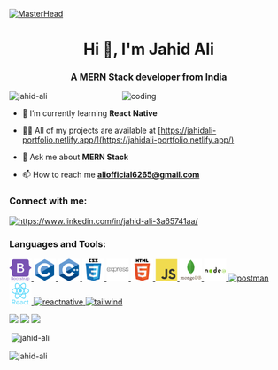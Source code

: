 [![MasterHead](https://mir-s3-cdn-cf.behance.net/project_modules/fs/54b6c068097599.5b50bca476b9b.gif)](https://jahid-ali.io)


<h1 align="center">Hi 👋, I'm Jahid Ali</h1>
<h3 align="center">A MERN Stack developer from India</h3>

<img align="right" alt="coding" width="300" src="https://miro.medium.com/max/850/0*7Q3yvSIv_t0ioJ-Z.gif">
<p align="left"> <img src="https://komarev.com/ghpvc/?username=jahid-ali&label=Profile%20views&color=0e75b6&style=flat" alt="jahid-ali" /> </p>

- 🌱 I’m currently learning **React Native**

- 👨‍💻 All of my projects are available at [https://jahidali-portfolio.netlify.app/](https://jahidali-portfolio.netlify.app/)

- 💬 Ask me about **MERN Stack**

- 📫 How to reach me **aliofficial6265@gmail.com**

<h3 align="left">Connect with me:</h3>
<p align="left">
<a href="https://linkedin.com/in/https://www.linkedin.com/in/jahid-ali-3a65741aa/" target="blank"><img align="center" src="https://raw.githubusercontent.com/rahuldkjain/github-profile-readme-generator/master/src/images/icons/Social/linked-in-alt.svg" alt="https://www.linkedin.com/in/jahid-ali-3a65741aa/" height="30" width="40" /></a>
</p>

<h3 align="left">Languages and Tools:</h3>
<p align="left"> <a href="https://getbootstrap.com" target="_blank" rel="noreferrer"> <img src="https://raw.githubusercontent.com/devicons/devicon/master/icons/bootstrap/bootstrap-plain-wordmark.svg" alt="bootstrap" width="40" height="40"/> </a> <a href="https://www.cprogramming.com/" target="_blank" rel="noreferrer"> <img src="https://raw.githubusercontent.com/devicons/devicon/master/icons/c/c-original.svg" alt="c" width="40" height="40"/> </a> <a href="https://www.w3schools.com/cpp/" target="_blank" rel="noreferrer"> <img src="https://raw.githubusercontent.com/devicons/devicon/master/icons/cplusplus/cplusplus-original.svg" alt="cplusplus" width="40" height="40"/> </a> <a href="https://www.w3schools.com/css/" target="_blank" rel="noreferrer"> <img src="https://raw.githubusercontent.com/devicons/devicon/master/icons/css3/css3-original-wordmark.svg" alt="css3" width="40" height="40"/> </a> <a href="https://expressjs.com" target="_blank" rel="noreferrer"> <img src="https://raw.githubusercontent.com/devicons/devicon/master/icons/express/express-original-wordmark.svg" alt="express" width="40" height="40"/> </a> <a href="https://www.w3.org/html/" target="_blank" rel="noreferrer"> <img src="https://raw.githubusercontent.com/devicons/devicon/master/icons/html5/html5-original-wordmark.svg" alt="html5" width="40" height="40"/> </a> <a href="https://developer.mozilla.org/en-US/docs/Web/JavaScript" target="_blank" rel="noreferrer"> <img src="https://raw.githubusercontent.com/devicons/devicon/master/icons/javascript/javascript-original.svg" alt="javascript" width="40" height="40"/> </a> <a href="https://www.mongodb.com/" target="_blank" rel="noreferrer"> <img src="https://raw.githubusercontent.com/devicons/devicon/master/icons/mongodb/mongodb-original-wordmark.svg" alt="mongodb" width="40" height="40"/> </a> <a href="https://nodejs.org" target="_blank" rel="noreferrer"> <img src="https://raw.githubusercontent.com/devicons/devicon/master/icons/nodejs/nodejs-original-wordmark.svg" alt="nodejs" width="40" height="40"/> </a> <a href="https://postman.com" target="_blank" rel="noreferrer"> <img src="https://www.vectorlogo.zone/logos/getpostman/getpostman-icon.svg" alt="postman" width="40" height="40"/> </a> <a href="https://reactjs.org/" target="_blank" rel="noreferrer"> <img src="https://raw.githubusercontent.com/devicons/devicon/master/icons/react/react-original-wordmark.svg" alt="react" width="40" height="40"/> </a> <a href="https://reactnative.dev/" target="_blank" rel="noreferrer"> <img src="https://reactnative.dev/img/header_logo.svg" alt="reactnative" width="40" height="40"/> </a> <a href="https://tailwindcss.com/" target="_blank" rel="noreferrer"> <img src="https://www.vectorlogo.zone/logos/tailwindcss/tailwindcss-icon.svg" alt="tailwind" width="40" height="40"/> </a> </p>

![](http://github-profile-summary-cards.vercel.app/api/cards/profile-details?username=jahid-ali&theme=dracula)
![](http://github-profile-summary-cards.vercel.app/api/cards/repos-per-language?username=jahid-ali&theme=dracula)
![](http://github-profile-summary-cards.vercel.app/api/cards/most-commit-language?username=jahid-ali&theme=dracula)
<p>&nbsp;<img align="center" src="https://github-readme-stats.vercel.app/api?username=jahid-ali&theme=dracula&show_icons=true&locale=en" alt="jahid-ali" /></p>

<p><img align="center" src="https://github-readme-streak-stats.herokuapp.com/?user=jahid-ali&" alt="jahid-ali" /></p>
